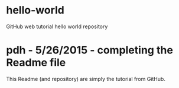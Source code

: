 # hello-world
GitHub web tutorial hello world repository

# pdh - 5/26/2015 - completing the Readme file
This Readme (and repository) are simply the tutorial from GitHub.
